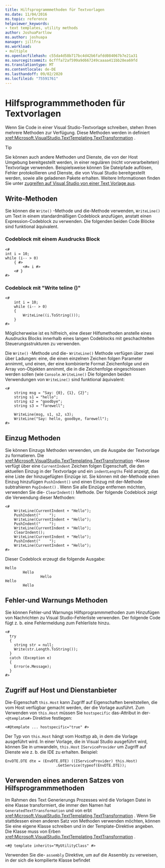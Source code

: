 ```yaml
---
title: Hilfsprogrammmethoden für Textvorlagen
ms.date: 11/04/2016
ms.topic: reference
helpviewer_keywords:
- text templates, utility methods
author: JoshuaPartlow
ms.author: joshuapa
manager: jillfra
ms.workload:
- multiple
ms.openlocfilehash: c55da4d58b717bc4d42b6fafdd084067b7e21a31
ms.sourcegitcommit: 6cfffa72af599a9d667249caaaa411bb28ea69fd
ms.translationtype: MT
ms.contentlocale: de-DE
ms.lasthandoff: 09/02/2020
ms.locfileid: "75591761"
---
```

# <a name="text-template-utility-methods"></a>Hilfsprogrammmethoden für Textvorlagen

Wenn Sie Code in einer Visual Studio-Textvorlage schreiben, stehen Ihnen mehrere Methoden zur Verfügung. Diese Methoden werden in definiert <xref:Microsoft.VisualStudio.TextTemplating.TextTransformation> .

> [!TIP]
> Sie können auch andere Methoden und Dienste, die von der Host Umgebung bereitgestellt werden, in einer regulären (nicht vorverarbeiteten) Textvorlage verwenden. Beispielsweise können Sie Dateipfade auflösen, Fehler protokollieren und Dienste, die von Visual Studio bereitgestellt werden, sowie alle geladenen Pakete erhalten. Weitere Informationen finden Sie unter [zugreifen auf Visual Studio von einer Text Vorlage aus](/previous-versions/visualstudio/visual-studio-2010/gg604090\(v\=vs.100\)).

## <a name="write-methods"></a>Write-Methoden

Sie können die `Write()` -Methode und die-Methode verwenden, `WriteLine()` um Text in einem standardmäßigen Codeblock anzufügen, anstatt einen Expression-Codeblock zu verwenden. Die folgenden beiden Code Blöcke sind funktional äquivalent.

### <a name="code-block-with-an-expression-block"></a>Codeblock mit einem Ausdrucks Block

```
<#
int i = 10;
while (i-- > 0)
    { #>
        <#= i #>
    <# }
#>
```

### <a name="code-block-using-writeline"></a>Codeblock mit "Write teline ()"

```
<#
    int i = 10;
    while (i-- > 0)
    {
        WriteLine((i.ToString()));
    }
#>
```

Möglicherweise ist es hilfreich, eine dieser Hilfsmethoden anstelle eines Ausdrucks Blocks innerhalb eines langen Codeblocks mit geschachtelten Steuerungsstrukturen zu verwenden.

Die `Write()` -Methode und die- `WriteLine()` Methode verfügen über zwei über Ladungen: eine, die einen einzelnen Zeichen folgen Parameter annimmt, und einen, der eine kombinierte Format Zeichenfolge und ein Array von-Objekten annimmt, die in die Zeichenfolge eingeschlossen werden sollen (wie `Console.WriteLine()` Die folgenden beiden Verwendungen von `WriteLine()` sind funktional äquivalent:

```
<#
    string msg = "Say: {0}, {1}, {2}";
    string s1 = "hello";
    string s2 = "goodbye";
    string s3 = "farewell";

    WriteLine(msg, s1, s2, s3);
    WriteLine("Say: hello, goodbye, farewell");
#>
```

## <a name="indentation-methods"></a>Einzug Methoden

Sie können Einzugs Methoden verwenden, um die Ausgabe der Textvorlage zu formatieren. Die <xref:Microsoft.VisualStudio.TextTemplating.TextTransformation> -Klasse verfügt über eine `CurrentIndent` Zeichen folgen Eigenschaft, die den aktuellen Einzug in der Textvorlage und ein `indentLengths` Feld anzeigt, das eine Liste der hinzugefügten Einzüge ist. Sie können mit der-Methode einen Einzug hinzufügen `PushIndent()` und einen Einzug mit der-Methode subtrahieren `PopIndent()` . Wenn Sie alle Einzüge entfernen möchten, verwenden Sie die- `ClearIndent()` Methode. Der folgende Codeblock zeigt die Verwendung dieser Methoden:

```
<#
    WriteLine(CurrentIndent + "Hello");
    PushIndent("    ");
    WriteLine(CurrentIndent + "Hello");
    PushIndent("    ");
    WriteLine(CurrentIndent + "Hello");
    ClearIndent();
    WriteLine(CurrentIndent + "Hello");
    PushIndent("    ");
    WriteLine(CurrentIndent + "Hello");
#>
```

Dieser Codeblock erzeugt die folgende Ausgabe:

```
Hello
        Hello
                Hello
Hello
        Hello
```

## <a name="error-and-warning-methods"></a>Fehler-und Warnungs Methoden

Sie können Fehler-und Warnungs Hilfsprogrammmethoden zum Hinzufügen von Nachrichten zu Visual Studio-Fehlerliste verwenden. Der folgende Code fügt z. b. eine Fehlermeldung zum Fehlerliste hinzu.

```
<#
  try
  {
    string str = null;
    Write(str.Length.ToString());
  }
  catch (Exception e)
  {
    Error(e.Message);
  }
#>
```

## <a name="access-to-host-and-service-provider"></a>Zugriff auf Host und Dienstanbieter

Die-Eigenschaft `this.Host` kann Zugriff auf Eigenschaften bereitstellen, die vom Host verfügbar gemacht werden, der die Vorlage ausführt. Zum Verwenden von `this.Host` müssen Sie `hostspecific` das-Attribut in der- `<@template#>` Direktive festlegen:

`<#@template ... hostspecific="true" #>`

Der Typ von `this.Host` hängt vom Hosttyp ab, in dem die Vorlage ausgeführt wird. In einer Vorlage, die in Visual Studio ausgeführt wird, können Sie in umwandeln, `this.Host` `IServiceProvider` um Zugriff auf Dienste wie z. b. die IDE zu erhalten. Beispiel:

```
EnvDTE.DTE dte = (EnvDTE.DTE) ((IServiceProvider) this.Host)
                       .GetService(typeof(EnvDTE.DTE));
```

## <a name="using-a-different-set-of-utility-methods"></a>Verwenden eines anderen Satzes von Hilfsprogrammmethoden

Im Rahmen des Text Generierungs Prozesses wird die Vorlagen Datei in eine Klasse transformiert, die immer den Namen hat `GeneratedTextTransformation` und von erbt <xref:Microsoft.VisualStudio.TextTemplating.TextTransformation> . Wenn Sie stattdessen einen anderen Satz von Methoden verwenden möchten, können Sie eine eigene Klasse schreiben und in der Template-Direktive angeben. Die Klasse muss von Erben <xref:Microsoft.VisualStudio.TextTemplating.TextTransformation> .

```
<#@ template inherits="MyUtilityClass" #>
```

Verwenden Sie die- `assembly` Direktive, um auf die Assembly zu verweisen, in der sich die kompilierte Klasse befindet
